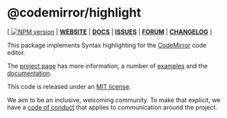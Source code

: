 # @codemirror/highlight

[ [![NPM version](https://img.shields.io/npm/v/@codemirror/next.svg)](https://www.npmjs.org/package/@codemirror/highlight) | [**WEBSITE**](https://codemirror.net/6/) | [**DOCS**](https://codemirror.net/6/docs/ref/#highlight) | [**ISSUES**](https://github.com/codemirror/codemirror.next/issues) | [**FORUM**](https://discuss.codemirror.net/c/next/) | [**CHANGELOG**](https://github.com/codemirror/highlight/blob/main/CHANGELOG.md) ]

This package implements Syntax highlighting for the
[CodeMirror](https://codemirror.net/6/) code editor.

The [project page](https://codemirror.net/6/) has more information, a
number of [examples](https://codemirror.net/6/examples/) and the
[documentation](https://codemirror.net/6/docs/).

This code is released under an
[MIT license](https://github.com/codemirror/highlight/tree/main/LICENSE).

We aim to be an inclusive, welcoming community. To make that explicit,
we have a [code of
conduct](http://contributor-covenant.org/version/1/1/0/) that applies
to communication around the project.
